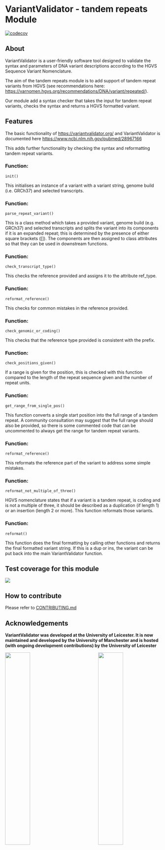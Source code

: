 # VariantValidator - tandem repeats Module

[![codecov](https://codecov.io/gh/openvar/variantValidator/branch/restructuring_py3/graph/badge.svg)](https://codecov.io/gh/openvar/variantValidator)

## About

VariantValidator is a user-friendly software tool designed to validate the syntax and
parameters of DNA variant descriptions according to the HGVS Sequence Variant
Nomenclature.

The aim of the tandem repeats module is to add support of tandem repeat variants from HGVS (see recommendations here: https://varnomen.hgvs.org/recommendations/DNA/variant/repeated/).

Our module add a syntax checker that takes the input for tandem repeat variants, checks the syntax and returns a HGVS formatted variant.


## Features

The basic functionality of https://variantvalidator.org/ and VariantValidator is documented here https://www.ncbi.nlm.nih.gov/pubmed/28967166

This adds further functionality by checking the syntax and reformatting tandem repeat variants. 

### Function: 

```init()```

This initialises an instance of a variant with a variant string, genome build (i.e. GRCh37) and selected transcripts.

### Function: 

```parse_repeat_variant()```

This is a class method which takes a provided variant, genome build (e.g. GRCh37) and selected transcripts and splits the variant into its components if it is an expanded repeat; this is determined by the presence of either square brackets ([]). The components are then assigned to class attributes so that they can be used in downstream functions. 

### Function: 

```check_transcript_type()```

This checks the reference provided and assigns it to the attribute ref_type.

### Function: 

```reformat_reference()```

This checks for common mistakes in the reference provided.

### Function: 

```check_genomic_or_coding()```

This checks that the reference type provided is consistent with the prefix.

### Function: 

```check_positions_given()```

If a range is given for the position, this is checked with this function compared to the length of the repeat sequence given and the number of repeat units.

### Function: 

```get_range_from_single_pos()```

This function converts a single start position into the full range of a tandem repeat. A community consultation may suggest that the full range should also be provided, so there is some commented code that can be uncommented to always get the range for tandem repeat variants. 

### Function: 

```reformat_reference()```

This reformats the reference part of the variant to address some simple mistakes.

### Function: 

```reformat_not_multiple_of_three()```

HGVS nomenclature states that if a variant is a tandem repeat, is coding and is not a multiple of three, it should be described as a duplication (if length 1) or an insertion (length 2 or more). This function reformats those variants.

### Function: 

```reformat()```

This function does the final formatting by calling other functions and returns the final formatted variant string. If this is a dup or ins, the variant can be put back into the main VariantValidator function. 

## Test coverage for this module

<img src="https://user-images.githubusercontent.com/30113563/154497332-514419a6-1ab2-4492-829f-3286be2db45f.png">

## How to contribute
Please refer to [CONTRIBUTING.md](https://github.com/openvar/variantValidator/blob/master/CONTRIBUTING.md)

## Acknowledgements

**VariantValidator was developed at the University of Leicester. It is now maintained and developed by the University of Manchester and is hosted (with ongoing development contributions) by the University of Leicester**

<img src="https://github.com/i3hsInnovation/resources/blob/master/images/UoM_logo.jpg?raw=true" width="40%" align="left"/>
<img src="https://github.com/i3hsInnovation/resources/blob/master/images/UoL-Logo-Full-Colour.png?raw=true" width="40%" align="right" />
